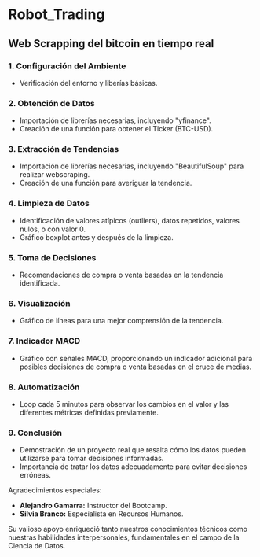 # Robot_Trading

## Web Scrapping del bitcoin en tiempo real

### 1. Configuración del Ambiente

- Verificación del entorno y liberías básicas.

### 2. Obtención de Datos

- Importación de librerías necesarias, incluyendo "yfinance".
- Creación de una función para obtener el Ticker (BTC-USD).

### 3. Extracción de Tendencias

- Importación de librerías necesarias, incluyendo "BeautifulSoup" para realizar webscraping.
- Creación de una función para averiguar la tendencia.

### 4. Limpieza de Datos

- Identificación de valores atípicos (outliers), datos repetidos, valores nulos, o con valor 0.
- Gráfico boxplot antes y después de la limpieza.

### 5. Toma de Decisiones

- Recomendaciones de compra o venta basadas en la tendencia identificada.

### 6. Visualización

- Gráfico de líneas para una mejor comprensión de la tendencia.

### 7. Indicador MACD

- Gráfico con señales MACD, proporcionando un indicador adicional para posibles decisiones de compra o venta basadas en el cruce de medias.

### 8. Automatización

- Loop cada 5 minutos para observar los cambios en el valor y las diferentes métricas definidas previamente.

### 9. Conclusión

- Demostración de un proyecto real que resalta cómo los datos pueden utilizarse para tomar decisiones informadas.
- Importancia de tratar los datos adecuadamente para evitar decisiones erróneas.

Agradecimientos especiales:

- **Alejandro Gamarra:** Instructor del Bootcamp.
- **Silvia Branco:** Especialista en Recursos Humanos.

Su valioso apoyo enriqueció tanto nuestros conocimientos técnicos como nuestras habilidades interpersonales, fundamentales en el campo de la Ciencia de Datos.

